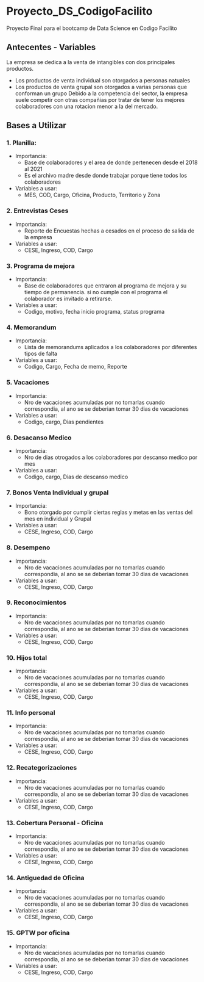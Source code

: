 # Proyecto_DS_CodigoFacilito
Proyecto Final para el bootcamp de Data Science en Codigo Facilito

## Antecentes - Variables
La empresa se dedica a la venta de intangibles con dos principales productos.
* Los productos de venta individual son otorgados a personas natuales
* Los productos de venta grupal son otorgados a varias personas que conforman un grupo
Debido a la competencia del sector, la empresa suele competir con otras compañias por tratar de tener los mejores colaboradores con una rotacion menor a la del mercado.

## Bases a Utilizar
### 1. Planilla:
* Importancia: 
    * Base de colaboradores y el area de donde pertenecen desde el 2018 al 2021 
    * Es el archivo madre desde donde trabajar porque tiene todos los colaboradores
* Variables a usar:
    * MES, COD, Cargo, Oficina, Producto, Territorio y Zona
### 2. Entrevistas Ceses
* Importancia: 
    * Reporte de Encuestas hechas a cesados en el proceso de salida de la empresa
* Variables a usar:
    * CESE, Ingreso, COD, Cargo
### 3. Programa de mejora
* Importancia: 
    * Base de colaboradores que entraron al programa de mejora y su tiempo de permanencia. si no cumple con el programa el colaborador es invitado a retirarse.
* Variables a usar:
    * Codigo, motivo, fecha inicio programa, status programa
### 4. Memorandum
* Importancia: 
    * Lista de memorandums aplicados a los colaboradores por diferentes tipos de falta
* Variables a usar:
    * Codigo, Cargo, Fecha de memo, Reporte
### 5. Vacaciones
* Importancia: 
    * Nro de vacaciones acumuladas por no tomarlas cuando correspondia, al ano se se deberian tomar 30 dias de vacaciones
* Variables a usar:
    * Codigo, cargo, Dias pendientes
### 6. Desacanso Medico
* Importancia: 
    * Nro de dias otrogados a los colaboradores por descanso medico por mes
* Variables a usar:
    * Codigo, cargo, Dias de descanso medico
### 7. Bonos Venta Individual y grupal
* Importancia: 
    * Bono otorgado por cumplir ciertas reglas y metas en las ventas del mes en individual y Grupal
* Variables a usar:
    * CESE, Ingreso, COD, Cargo
### 8. Desempeno
* Importancia: 
    * Nro de vacaciones acumuladas por no tomarlas cuando correspondia, al ano se se deberian tomar 30 dias de vacaciones
* Variables a usar:
    * CESE, Ingreso, COD, Cargo
### 9. Reconocimientos
* Importancia: 
    * Nro de vacaciones acumuladas por no tomarlas cuando correspondia, al ano se se deberian tomar 30 dias de vacaciones
* Variables a usar:
    * CESE, Ingreso, COD, Cargo
### 10. Hijos total
* Importancia: 
    * Nro de vacaciones acumuladas por no tomarlas cuando correspondia, al ano se se deberian tomar 30 dias de vacaciones
* Variables a usar:
    * CESE, Ingreso, COD, Cargo
### 11. Info personal
* Importancia: 
    * Nro de vacaciones acumuladas por no tomarlas cuando correspondia, al ano se se deberian tomar 30 dias de vacaciones
* Variables a usar:
    * CESE, Ingreso, COD, Cargo
### 12. Recategorizaciones
* Importancia: 
    * Nro de vacaciones acumuladas por no tomarlas cuando correspondia, al ano se se deberian tomar 30 dias de vacaciones
* Variables a usar:
    * CESE, Ingreso, COD, Cargo
### 13. Cobertura Personal - Oficina
* Importancia: 
    * Nro de vacaciones acumuladas por no tomarlas cuando correspondia, al ano se se deberian tomar 30 dias de vacaciones
* Variables a usar:
    * CESE, Ingreso, COD, Cargo
### 14. Antiguedad de Oficina
* Importancia: 
    * Nro de vacaciones acumuladas por no tomarlas cuando correspondia, al ano se se deberian tomar 30 dias de vacaciones
* Variables a usar:
    * CESE, Ingreso, COD, Cargo
### 15. GPTW por oficina
* Importancia: 
    * Nro de vacaciones acumuladas por no tomarlas cuando correspondia, al ano se se deberian tomar 30 dias de vacaciones
* Variables a usar:
    * CESE, Ingreso, COD, Cargo


